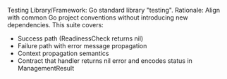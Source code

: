 Testing Library/Framework: Go standard library "testing".
Rationale: Align with common Go project conventions without introducing new dependencies.
This suite covers:
- Success path (ReadinessCheck returns nil)
- Failure path with error message propagation
- Context propagation semantics
- Contract that handler returns nil error and encodes status in ManagementResult